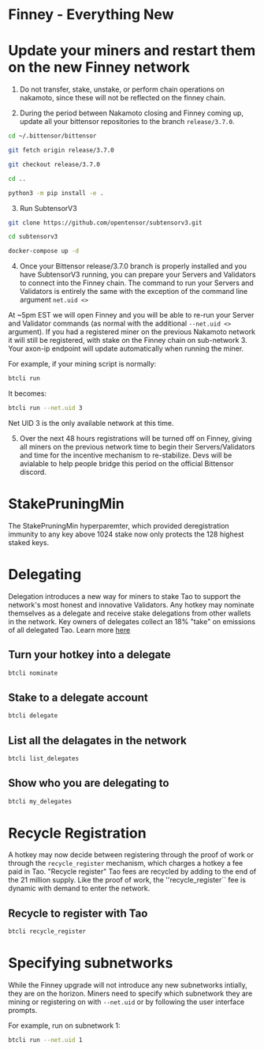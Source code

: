 # Finney - Everything New




# Update your miners and restart them on the new Finney network

1. Do not transfer, stake, unstake, or perform chain operations on nakamoto, since these will not be reflected on the finney chain.

2. During the period between Nakamoto closing and Finney coming up, update all your bittensor repositories to the branch ``release/3.7.0``.

```bash
cd ~/.bittensor/bittensor
```
```bash
git fetch origin release/3.7.0
```
```bash
git checkout release/3.7.0
```
```bash
cd ..
```
```bash
python3 -m pip install -e .
```

3. Run SubtensorV3

```bash
git clone https://github.com/opentensor/subtensorv3.git
```
```bash
cd subtensorv3
```
```bash
docker-compose up -d
```

4. Once your Bittensor release/3.7.0 branch is properly installed and you have SubtensorV3 running, you can prepare your Servers and Validators to connect into the Finney chain. The command to run your Servers and Validators is entirely the same with the exception of the command line argument ``net.uid <>``

At ~5pm EST we will open Finney and you will be able to re-run your Server and Validator commands (as normal with the additional ``--net.uid <>`` argument). If you had a registered miner on the previous Nakamoto network it will still be registered, with stake on the Finney chain on sub-network 3. Your axon-ip endpoint will update automatically when running the miner.

For example, if your mining script is normally:

```bash
btcli run
```

It becomes:

```bash
btcli run --net.uid 3
```

Net UID 3 is the only available network at this time.

5. Over the next 48 hours registrations will be turned off on Finney, giving all miners on the previous network time to begin their Servers/Validators and time for the incentive mechanism to re-stabilize. Devs will be avialable to help people bridge this period on the official Bittensor discord.

# StakePruningMin

The StakePruningMin hyperparemter, which provided deregistration immunity to any key above 1024 stake now only protects the 128 highest staked keys.

# Delegating

Delegation introduces a new way for miners to stake Tao to support the network's most honest and innovative Validators. Any hotkey may nominate themselves as a delegate and receive stake delegations from other wallets in the network. Key owners of delegates collect an 18% "take" on emissions of all delegated Tao.
Learn more [here](Delegation.md)
## Turn your hotkey into a delegate
```bash
btcli nominate
```
## Stake to a delegate account
```bash
btcli delegate
```
## List all the delagates in the network
```bash
btcli list_delegates
```
## Show who you are delegating to
```bash
btcli my_delegates
```

# Recycle Registration

A hotkey may now decide between registering through the proof of work or through the ``recycle_register`` mechanism, which charges a hotkey a fee paid in Tao. "Recycle register" Tao fees are recycled by adding to the end of the 21 million supply. Like the proof of work, the ''recycle_register`` fee is dynamic with demand to enter the network.

## Recycle to register with Tao

```bash
btcli recycle_register
```

# Specifying subnetworks

While the Finney upgrade will not introduce any new subnetworks intially, they are on the horizon. Miners need to specify which subnetwork they are mining or registering on with ``--net.uid`` or by following the user interface prompts.

For example, run on subnetwork 1:

```bash
btcli run --net.uid 1
```